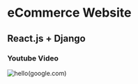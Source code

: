 # eCommerce Website

## React.js + Django

### Youtube Video

![hello](https://img.youtube.com/vi/LdGeTyOWB8Y/0.jpg)(google.com)

<!-- [![IMAGE](https://img.youtube.com/vi/LdGeTyOWB8Y/0.jpg)](https://www.youtube.com/watch?v=LdGeTyOWB8Y) -->
